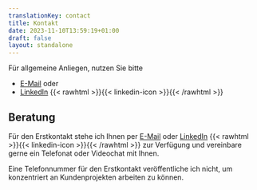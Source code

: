 ```yaml
---
translationKey: contact
title: Kontakt
date: 2023-11-10T13:59:19+01:00
draft: false
layout: standalone
---
```


Für allgemeine Anliegen, nutzen Sie bitte 
- [E-Mail](mailto:kontakt@dmalo.de) oder
- [LinkedIn](https://www.linkedin.com/in/dmalolepszy) {{< rawhtml >}}<a href="https://www.linkedin.com/in/dmalolepszy" style="text-decoration: none">{{< linkedin-icon >}}</a>{{< /rawhtml >}}

## Beratung
Für den Erstkontakt stehe ich Ihnen per [E-Mail](mailto:kontakt@dmalo.de) oder [LinkedIn](https://www.linkedin.com/in/dmalolepszy) {{< rawhtml >}}<a href="https://www.linkedin.com/in/dmalolepszy" style="text-decoration: none">{{< linkedin-icon >}}</a>{{< /rawhtml >}} zur Verfügung und vereinbare gerne ein Telefonat oder Videochat mit Ihnen.

Eine Telefonnummer für den Erstkontakt veröffentliche ich nicht, um konzentriert an Kundenprojekten arbeiten zu können.
